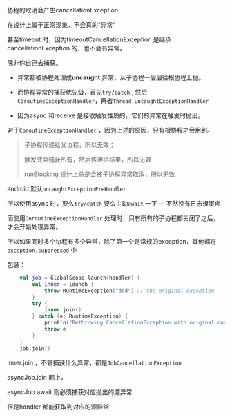 协程的取消会产生cancellationException

在设计上属于正常现象，不会真的“异常”  



甚至timeout 时，因为timeoutCancellationException 是继承cancellationException 的，也不会有异常。

除非你自己去捕获。



- 异常都被协程处理成**uncaught** 异常，从子协程一层层往根协程上抛。    

- 而协程异常的捕获优先级，首先`try/catch` , 然后 `CoroutineExceptionHandler`，再者`Thread.uncaughtExceptionHandler`  

- 因为async 和receive 是接收触发性质的，它们的异常在触发时抛出。  

对于`CoroutineExceptionHandler` ，因为上述的原因，只有根协程才会用到。  

> 子协程传递给父协程，所以无效；
>
> 触发式会捕获所有，然后传递给结果，所以无效
>
> runBlocking 设计上总是会被子协程异常取消，所以无效 





android 默认`uncaughtExceptionPreHandler`    

所以使用async 时，要么`try/catch` 要么主动`await` 一下 -- 不然没有日志很蛋疼    



而使用`CoroutineExceptionHandler` 处理时，只有所有的子协程都关闭了之后，才会开始处理异常。  

所以如果同时多个协程有多个异常，除了第一个是常规的exception，其他都在`exception.suppressed` 中



包装：

```kotlin
    val job = GlobalScope.launch(handler) {
        val inner = launch { 
            throw RuntimeException("ddd") // the original exception
        }
        try {
            inner.join()
        } catch (e: RuntimeException) {
            println("Rethrowing CancellationException with original cause ${e}")
            throw e
        }
    }
    job.join()
```

inner.join ，不管捕获什么异常，都是`JobCancellationException`  

asyncJob.join 同上，  

asyncJob.await 则必须捕获对应抛出的源异常   

但是handler 都能获取到对应的源异常





